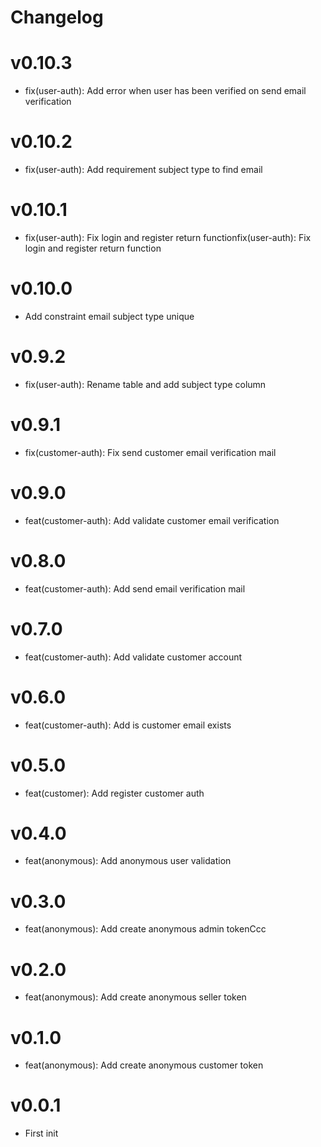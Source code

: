 # Changelog

# v0.10.3
- fix(user-auth): Add error when user has been verified on send email verification

# v0.10.2
- fix(user-auth): Add requirement subject type to find email

# v0.10.1
- fix(user-auth): Fix login and register return functionfix(user-auth): Fix login and register return function

# v0.10.0
- Add constraint email subject type unique

# v0.9.2
- fix(user-auth): Rename table and add subject type column 

# v0.9.1
- fix(customer-auth): Fix send customer email verification mail

# v0.9.0
- feat(customer-auth): Add validate customer email verification

# v0.8.0
- feat(customer-auth): Add send email verification mail

# v0.7.0
- feat(customer-auth): Add validate customer account

# v0.6.0
- feat(customer-auth): Add is customer email exists 

# v0.5.0
- feat(customer): Add register customer auth

# v0.4.0
- feat(anonymous): Add anonymous user validation

# v0.3.0
- feat(anonymous): Add create anonymous admin tokenCcc

# v0.2.0
- feat(anonymous): Add create anonymous seller token

# v0.1.0
- feat(anonymous): Add create anonymous customer token

# v0.0.1
- First init